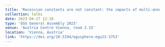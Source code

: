 ```yaml
---
title: 'Recession constants are not constant: the impacts of multi-annual drought on recession behaviour and catchment storage.'
collection: talks
date: 2023-04-27 12:10
type: 'EGU General Assembly 2023'
venue: 'Austria Centre Vienna, room 2.15'
location: 'Vienna, Austria'
link: 'https://doi.org/10.5194/egusphere-egu23-3753'
---
```

